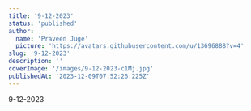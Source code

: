 ```yaml
---
title: '9-12-2023'
status: 'published'
author:
  name: 'Praveen Juge'
  picture: 'https://avatars.githubusercontent.com/u/13696888?v=4'
slug: '9-12-2023'
description: ''
coverImage: '/images/9-12-2023-c1Mj.jpg'
publishedAt: '2023-12-09T07:52:26.225Z'
---
```


9-12-2023